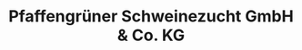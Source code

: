 ---
title: "Pfaffengrüner Schweinezucht GmbH & Co. KG"
url: /treuen/pfaffengruener-schweinezucht-gmbh-und-co-kg/
shop: Hofladen
---